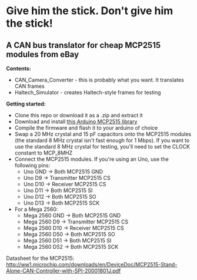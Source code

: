 # Give him the stick. Don't give him the stick!
## A CAN bus translator for cheap MCP2515 modules from eBay

**Contents:**
- CAN_Camera_Converter - this is probably what you want. It translates CAN frames
- Haltech_Simulator - creates Haltech-style frames for testing

**Getting started:**
- Clone this repo or download it as a .zip and extract it
- Download and install [this Arduino MCP2515 library](https://github.com/autowp/arduino-mcp2515#library-installation) 
- Compile the firmware and flash it to your arduino of choice
- Swap a 20 MHz crystal and 15 pF capacitors onto the MCP2515 modules (the standard 8 MHz crystal isn't fast enough for 1 Mbps). If you want to use the standard 8 MHz crystal for testing, you'll need to set the CLOCK constant to MCP_8MHZ
- Connect the MCP2515 modules. If you're using an Uno, use the following pins:
  - Uno GND -> Both MCP2515 GND
  - Uno  D9 -> Transmitter MCP2515 CS
  - Uno D10 -> Receiver MCP2515 CS
  - Uno D11 -> Both MCP2515 SI
  - Uno D12 -> Both MCP2515 SO
  - Uno D13 -> Both MCP2515 SCK
- For a Mega 2560:
  - Mega 2560 GND -> Both MCP2515 GND
  - Mega 2560  D9 -> Transmitter MCP2515 CS
  - Mega 2560 D10 -> Receiver MCP2515 CS
  - Mega 2560 D50 -> Both MCP2515 SO
  - Mega 2560 D51 -> Both MCP2515 SI
  - Mega 2560 D52 -> Both MCP2515 SCK

Datasheet for the MCP2515: http://ww1.microchip.com/downloads/en/DeviceDoc/MCP2515-Stand-Alone-CAN-Controller-with-SPI-20001801J.pdf
